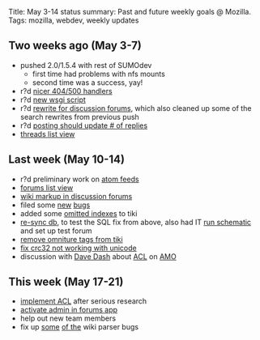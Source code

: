 Title: May 3-14 status
summary: Past and future weekly goals @ Mozilla.
Tags: mozilla, webdev, weekly updates

## Two weeks ago (May 3-7)

* pushed 2.0/1.5.4 with rest of SUMOdev
	* first time had problems with nfs mounts
	* second time was a success, yay!
* r?d [nicer 404/500 handlers](https://bugzilla.mozilla.org/show_bug.cgi?id=561537)
* r?d [new wsgi script](http://github.com/jsocol/kitsune/commit/dbfc4488fc8df9d1f7a07fe3c6d1ecbc17752441)
* r?d [rewrite for discussion forums](https://bugzilla.mozilla.org/show_bug.cgi?id=563995), which also cleaned up some of the search rewrites from previous push
* r?d [posting should update # of replies](https://bugzilla.mozilla.org/show_bug.cgi?id=563593)
* [threads list view](https://bugzilla.mozilla.org/show_bug.cgi?id=563111)


## Last week (May 10-14)

* r?d preliminary work on [atom feeds](https://bugzilla.mozilla.org/show_bug.cgi?id=565362)
* [forums list view](https://bugzilla.mozilla.org/show_bug.cgi?id=563586)
* [wiki markup in discussion forums](https://bugzilla.mozilla.org/show_bug.cgi?id=561524)
* filed some [new](https://bugzilla.mozilla.org/show_bug.cgi?id=565801) [bugs](https://bugzilla.mozilla.org/show_bug.cgi?id=565481)
* added some [omitted indexes](https://bugzilla.mozilla.org/show_bug.cgi?id=565320) to tiki
* [re-sync db](https://bugzilla.mozilla.org/show_bug.cgi?id=565701), to test the SQL fix from above, also had IT [run schematic](https://bugzilla.mozilla.org/show_bug.cgi?id=565810) and set up test forum
* [remove omniture tags from tiki](https://bugzilla.mozilla.org/show_bug.cgi?id=558499)
* [fix crc32 not working with unicode](https://bugzilla.mozilla.org/show_bug.cgi?id=564385)
* discussion with [Dave Dash](http://spindrop.us/) about [ACL](http://github.com/davedash/zamboni/blob/master/docs/topics/acl.rst) on [AMO](https://addons.mozilla.org/en-US/firefox/)


## This week (May 17-21)

* [implement ACL](https://bugzilla.mozilla.org/show_bug.cgi?id=561523) after serious research
* [activate admin in forums app](https://bugzilla.mozilla.org/show_bug.cgi?id=564101)
* help out new team members
* fix up [some](https://bugzilla.mozilla.org/show_bug.cgi?id=565801) [of the](https://bugzilla.mozilla.org/show_bug.cgi?id=566102) wiki parser bugs
